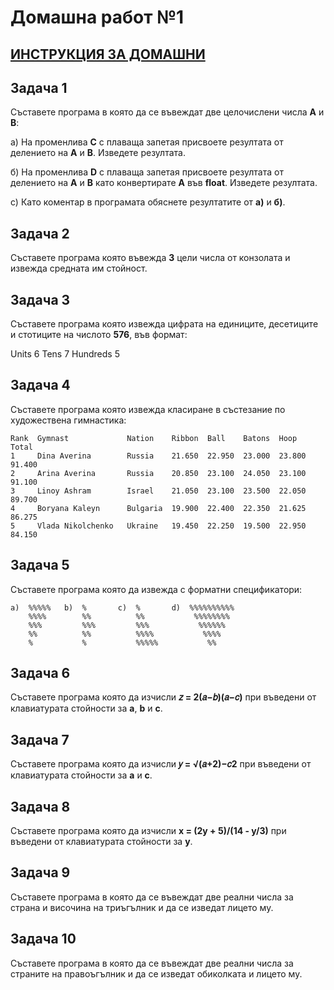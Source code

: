 # Домашна работ №1

## [ИНСТРУКЦИЯ ЗА ДОМАШНИ](README.md)

## Задача 1

Съставете програма в която да се въвеждат две целочислени числа <b>А</b> и <b>B</b>:
  
  а) На променлива <b>С</b> с плаваща запетая присвоете резултата от делението на <b>А</b> и <b>В</b>. Изведете резултата.
   
   б) На променлива <b>D</b> с плаваща запетая присвоете резултата от делението на <b>А</b> и <b>В</b> като конвертирате <b>А</b> във <b>float</b>. Изведете резултата.

  c) Като коментар в програмата обяснете резултатите от <b>а)</b> и <b>б)</b>.

## Задача 2

Съставете програма която въвежда <b>3</b> цели числа от конзолата и извежда средната им стойност.

## Задача 3

Съставете програма която извежда цифрата на единиците, десетиците и стотиците на числото <b>576</b>, във формат:

Units       6
Tens        7
Hundreds    5

## Задача 4

Съставете програма която извежда класиране в състезание по художествена гимнастика:

```
Rank  Gymnast             Nation    Ribbon  Ball    Batons  Hoop    Total 
1     Dina Averina        Russia    21.650  22.950  23.000  23.800  91.400 
2     Arina Averina       Russia    20.850  23.100  24.050  23.100  91.100 
3     Linoy Ashram        Israel    21.050  23.100  23.500  22.050  89.700 
4     Boryana Kaleyn      Bulgaria  19.900  22.400  22.350  21.625  86.275
5     Vlada Nikolchenko   Ukraine   19.450  22.250  19.500  22.950  84.150 
```

## Задача 5

Съставете програма която да извежда с форматни спецификатори:

```
а)  %%%%%   b)  %       c)  %       d)  %%%%%%%%%%
    %%%%        %%          %%           %%%%%%%%
    %%%         %%%         %%%           %%%%%%
    %%          %%          %%%%           %%%%
    %           %           %%%%%           %%
```
## Задача 6

Съставете програма която да изчисли <b>𝑧 = 2(𝑎−𝑏)(𝑎−𝑐)</b> при въведени от клавиатурата стойности за <b>a</b>, <b>b</b> и <b>c</b>.

## Задача 7

Съставете програма която да изчисли <b>𝑦 = √(𝑎+2)−𝑐2</b> при въведени от клавиатурата стойности за <b>a</b> и <b>c</b>.

## Задача 8

Съставете програма която да изчисли <b>x = (2y + 5)/(14 - y/3)</b> при въведени от клавиатурата стойности за <b>y</b>.

## Задача 9

Съставете програма в която да се въвеждат две реални числа за страна и височина на триъгълник и да се изведат лицето му.

## Задача 10

Съставете програма в която да се въвеждат две реални числа за страните на правоъгълник и да се изведат обиколката и лицето му.
